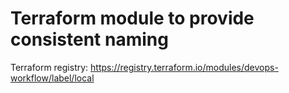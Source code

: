 Terraform module to provide consistent naming
===

Terraform registry: https://registry.terraform.io/modules/devops-workflow/label/local
